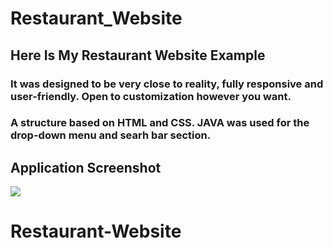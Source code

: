 # Restaurant_Website


<h2>Here Is My Restaurant Website Example</h2>

<h3>It was designed to be very close to reality, fully responsive and user-friendly. Open to customization however you want.</h3>

<h3>A structure based on HTML and CSS. JAVA was used for the drop-down menu and searh bar section.</h3>

<h2>Application Screenshot</h2>


![](restaurant_website.gif)
# Restaurant-Website
